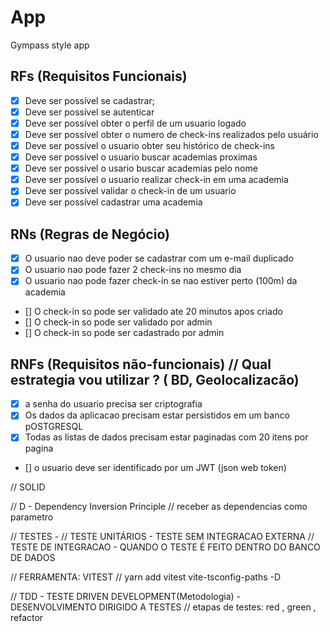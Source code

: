 # App

Gympass style app

## RFs (Requisitos Funcionais)

- [x] Deve ser possível se cadastrar;
- [x] Deve ser possível se autenticar
- [x] Deve ser possível obter o perfil de um usuario logado
- [x] Deve ser possível obter o numero de check-ins realizados pelo usuário
- [x] Deve ser possível o usuario obter seu histórico de check-ins
- [x] Deve ser possível o usuario buscar academias proximas
- [x] Deve ser possível o usario buscar academias pelo nome
- [x] Deve ser possível o usuario realizar check-in em uma academia
- [x] Deve ser possível validar o check-in de um usuario
- [x] Deve ser possível cadastrar uma academia

## RNs (Regras de Negócio)

- [x] O usuario nao deve poder se cadastrar com um e-mail duplicado
- [x] O usuario nao pode fazer 2 check-ins no mesmo dia
- [x] O usuario nao pode fazer check-in se nao estiver perto (100m) da academia
- [] O check-in so pode ser validado ate 20 minutos apos criado
- [] O check-in so pode ser validado por admin
- [] O check-in so pode ser cadastrado por admin

## RNFs (Requisitos não-funcionais) // Qual estrategia vou utilizar ? ( BD, Geolocalizacão)

- [x] a senha do usuario precisa ser criptografia
- [x] Os dados da aplicacao precisam estar persistidos em um banco pOSTGRESQL
- [x] Todas as listas de dados precisam estar paginadas com 20 itens por pagina
- [] o usuario deve ser identificado por um JWT (json web token)

// SOLID

// D - Dependency Inversion Principle
// receber as dependencias como parametro

// TESTES -
// TESTE UNITÁRIOS - TESTE SEM INTEGRACAO EXTERNA
// TESTE DE INTEGRACAO - QUANDO O TESTE É FEITO DENTRO DO BANCO DE DADOS

// FERRAMENTA: VITEST
// yarn add vitest vite-tsconfig-paths -D

// TDD - TESTE DRIVEN DEVELOPMENT(Metodologia) - DESENVOLVIMENTO DIRIGIDO A TESTES
// etapas de testes: red , green , refactor
